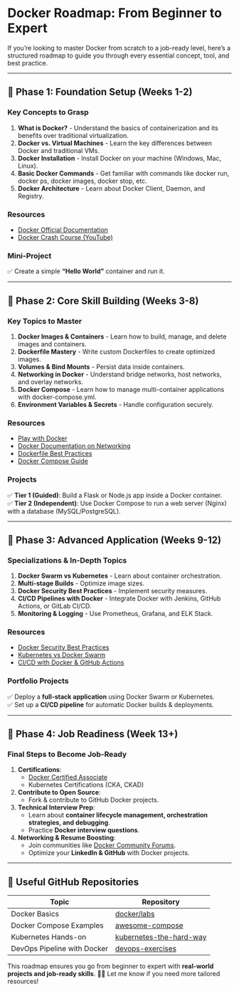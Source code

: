 # **Docker Roadmap: From Beginner to Expert**
If you’re looking to master Docker from scratch to a job-ready level, here’s a structured roadmap to guide you through every essential concept, tool, and best practice.

---

## **🔹 Phase 1: Foundation Setup (Weeks 1-2)**
### **Key Concepts to Grasp**
1. **What is Docker?** - Understand the basics of containerization and its benefits over traditional virtualization.
2. **Docker vs. Virtual Machines** - Learn the key differences between Docker and traditional VMs.
3. **Docker Installation** - Install Docker on your machine (Windows, Mac, Linux).
4. **Basic Docker Commands** - Get familiar with commands like docker run, docker ps, docker images, docker stop, etc.
5. **Docker Architecture** - Learn about Docker Client, Daemon, and Registry.

### **Resources**
- [Docker Official Documentation](https://docs.docker.com/get-started/)
- [Docker Crash Course (YouTube)](https://www.youtube.com/watch?v=fqMOX6JJhGo)

### **Mini-Project**
✅ Create a simple **“Hello World”** container and run it.

---

## **🔹 Phase 2: Core Skill Building (Weeks 3-8)**
### **Key Topics to Master**
1. **Docker Images & Containers** - Learn how to build, manage, and delete images and containers.
2. **Dockerfile Mastery** - Write custom Dockerfiles to create optimized images.
3. **Volumes & Bind Mounts** - Persist data inside containers.
4. **Networking in Docker** - Understand bridge networks, host networks, and overlay networks.
5. **Docker Compose** - Learn how to manage multi-container applications with docker-compose.yml.
6. **Environment Variables & Secrets** - Handle configuration securely.

### **Resources**
- [Play with Docker](https://labs.play-with-docker.com/)
- [Docker Documentation on Networking](https://docs.docker.com/network/)
- [Dockerfile Best Practices](https://docs.docker.com/develop/develop-images/dockerfile_best-practices/)
- [Docker Compose Guide](https://docs.docker.com/compose/gettingstarted/)

### **Projects**
✅ **Tier 1 (Guided)**: Build a Flask or Node.js app inside a Docker container.  
✅ **Tier 2 (Independent)**: Use Docker Compose to run a web server (Nginx) with a database (MySQL/PostgreSQL).

---

## **🔹 Phase 3: Advanced Application (Weeks 9-12)**
### **Specializations & In-Depth Topics**
1. **Docker Swarm vs Kubernetes** - Learn about container orchestration.
2. **Multi-stage Builds** - Optimize image sizes.
3. **Docker Security Best Practices** - Implement security measures.
4. **CI/CD Pipelines with Docker** - Integrate Docker with Jenkins, GitHub Actions, or GitLab CI/CD.
5. **Monitoring & Logging** - Use Prometheus, Grafana, and ELK Stack.

### **Resources**
- [Docker Security Best Practices](https://docs.docker.com/engine/security/)
- [Kubernetes vs Docker Swarm](https://kubernetes.io/docs/concepts/overview/what-is-kubernetes/)
- [CI/CD with Docker & GitHub Actions](https://docs.github.com/en/actions)

### **Portfolio Projects**
✅ Deploy a **full-stack application** using Docker Swarm or Kubernetes.  
✅ Set up a **CI/CD pipeline** for automatic Docker builds & deployments.

---

## **🔹 Phase 4: Job Readiness (Week 13+)**
### **Final Steps to Become Job-Ready**
1. **Certifications**:
   - [Docker Certified Associate](https://training.mirantis.com/certification/)
   - Kubernetes Certifications (CKA, CKAD)
2. **Contribute to Open Source**:
   - Fork & contribute to GitHub Docker projects.
3. **Technical Interview Prep**:
   - Learn about **container lifecycle management, orchestration strategies, and debugging**.
   - Practice **Docker interview questions**.
4. **Networking & Resume Boosting**:
   - Join communities like [Docker Community Forums](https://forums.docker.com/).
   - Optimize your **LinkedIn & GitHub** with Docker projects.

---

## **🔹 Useful GitHub Repositories**
| Topic | Repository |
|--------|------------|
| Docker Basics | [docker/labs](https://github.com/docker/labs) |
| Docker Compose Examples | [awesome-compose](https://github.com/docker/awesome-compose) |
| Kubernetes Hands-on | [kubernetes-the-hard-way](https://github.com/kelseyhightower/kubernetes-the-hard-way) |
| DevOps Pipeline with Docker | [devops-exercises](https://github.com/bregman-arie/devops-exercises) |

This roadmap ensures you go from beginner to expert with **real-world projects and job-ready skills**. 🚀🔥 Let me know if you need more tailored resources!